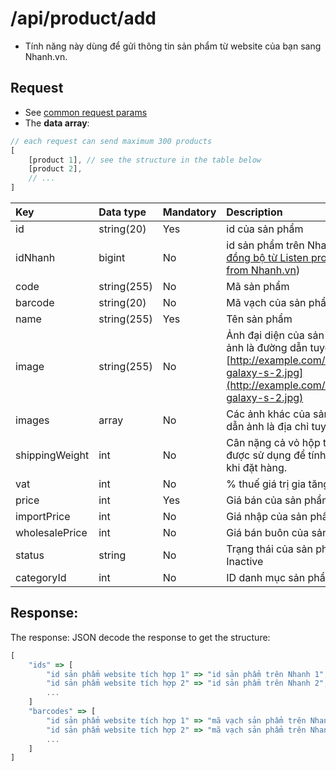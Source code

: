 # /api/product/add

* Tính năng này dùng để gửi thông tin sản phẩm từ website của bạn sang Nhanh.vn.

## Request

* See [common request params](../getting-started/api.md#request)
* The **data array**:

```javascript
// each request can send maximum 300 products
[
    [product 1], // see the structure in the table below
    [product 2],
    // ...
]
```

| Key | Data type | Mandatory | Description |
| :--- | :--- | :--- | :--- |
| id | string\(20\) | Yes | id của sản phẩm |
| idNhanh | bigint | No | id sản phẩm trên Nhanh.vn \([idNhanh đồng bộ từ Listen product updated from Nhanh.vn](../listen-webhooks-from-nhanh.vn/listen-1.md)\) |
| code | string\(255\) | No | Mã sản phẩm |
| barcode | string\(20\) | No | Mã vạch của sản phẩm |
| name | string\(255\) | Yes | Tên sản phẩm |
| image | string\(255\) | No | Ảnh đại diện của sản phẩm. Đường dẫn ảnh là đường dẫn tuyệt đối, VD: [http://example.com/images/samsung-galaxy-s-2.jpg](http://example.com/images/samsung-galaxy-s-2.jpg) |
| images | array | No | Các ảnh khác của sản phẩm, đường dẫn ảnh là địa chỉ tuyệt đối. |
| shippingWeight | int | No | Cân nặng cả vỏ hộp tính bằng gram, được sử dụng để tính phí vận chuyển khi đặt hàng. |
| vat | int | No | % thuế giá trị gia tăng \(VD: 10\) |
| price | int | Yes | Giá bán của sản phẩm |
| importPrice | int | No | Giá nhập của sản phẩm |
| wholesalePrice | int | No | Giá bán buôn của sản phẩm |
| status | string | No | Trạng thái của sản phẩm: Active or Inactive |
| categoryId | int | No | ID danh mục sản phẩm |

## Response:

The response: JSON decode the response to get the structure:

```javascript
[
    "ids" => [
        "id sản phẩm website tích hợp 1" => "id sản phẩm trên Nhanh 1",
        "id sản phẩm website tích hợp 2" => "id sản phẩm trên Nhanh 2",
        ...
    ]
    "barcodes" => [
        "id sản phẩm website tích hợp 1" => "mã vạch sản phẩm trên Nhanh 1",
        "id sản phẩm website tích hợp 2" => "mã vạch sản phẩm trên Nhanh 2",
        ...
    ]
]
```

